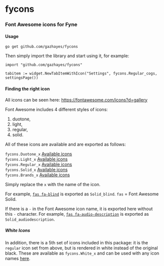 # fycons

### Font Awesome icons for Fyne
#### Usage
`go get github.com/gazhayes/fycons`

Then simply import the library and start using it, for example:

```
import "github.com/gazhayes/fycons"

tabitem := widget.NewTabItemWithIcon("Settings", fycons.Regular_cogs, settingsPage())
```

#### Finding the right icon

All icons can be seen here: https://fontawesome.com/icons?d=gallery

Font Awesome includes 4 different styles of icons:
1. duotone, 
2. light, 
3. regular, 
4. solid.

All of these icons are available and are exported as follows:

`fycons.Duotone_x` [Available icons](https://fontawesome.com/icons?d=gallery&s=duotone)   
`fycons.Light_x` [Available icons](https://fontawesome.com/icons?d=gallery&s=light)   
`fycons.Regular_x` [Available icons](https://fontawesome.com/icons?d=gallery&s=regular)   
`fycons.Solid_x` [Available icons](https://fontawesome.com/icons?d=gallery&s=solid)   
`fycons.Brands_x` [Available icons](https://fontawesome.com/icons?d=gallery&s=brands)   

Simply replace the `x` with the name of the icon.

For example, [`fas fa-blind`](https://fontawesome.com/icons/blind?style=solid) is exported as `Solid_blind`. `fas` = Font Awesome Solid.  

If there is a `-` in the Font Awesome icon name, it is exported here without this `-` character. For example, [`fas fa-audio-description`](https://fontawesome.com/icons/audio-description?style=solid) is exported as `Solid_audiodescription`.

##### White Icons
In addition, there is a 5th set of icons included in this package: it is the `regular` icon set from above, but is rendered in white instead of the original black. These are available as `fycons.White_x` and can be used with any icon names [here](https://fontawesome.com/icons?d=gallery&s=regular).
